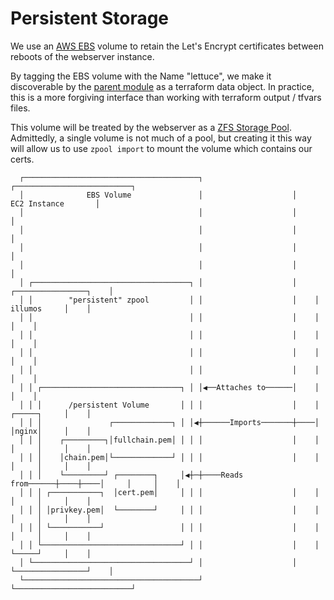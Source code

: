 # Persistent Storage
We use an [AWS EBS][1] volume to retain the Let's Encrypt certificates between
reboots of the webserver instance. 

By tagging the EBS volume with the Name "lettuce", we make it discoverable by
the [parent module](../) as a terraform data object. In practice, this is a more
forgiving interface than working with terraform output / tfvars files.

This volume will be treated by the webserver as a [ZFS Storage Pool][2].
Admittedly, a single volume is not much of a pool, but creating it this way will
allow us to use `zpool import` to mount the volume which contains our certs.

```
  ┌───────────────────────────────────────┐                    ┌──────────────────────────┐
  │              EBS Volume               │                    │       EC2 Instance       │
  │                                       │                    │                          │
  │                                       │                    │                          │
  │                                       │                    │                          │
  │                                       │                    │                          │
  │ ┌───────────────────────────────────┐ │                    │    ┌────────────────┐    │
  │ │        "persistent" zpool         │ │                    │    │    illumos     │    │
  │ │                                   │ │                    │    │                │    │
  │ │                                   │ │                    │    │                │    │
  │ │                                   │ │                    │    │                │    │
  │ │                                   │ │                    │    │                │    │
  │ │ ┌───────────────────────────────┐ │ │◀──Attaches to──────│    │                │    │
  │ │ │      /persistent Volume       │ │ │                    │    │    ┌─────┐     │    │
  │ │ │               ┌─────────────┐ │ │◀┼──────Imports───────┼────│    │nginx│     │    │
  │ │ │    ┌─────────┐│fullchain.pem│ │ │ │                    │    │    │     │     │    │
  │ │ │    │chain.pem│└─────────────┘ │ │ │                    │    │    │     │     │    │
  │ │ │    └─────────┘ ┌────────┐     │◀┼─┼────Reads from──────┼────┼────│     │     │    │
  │ │ │ ┌───────────┐  │cert.pem│     │ │ │                    │    │    │     │     │    │
  │ │ │ │privkey.pem│  └────────┘     │ │ │                    │    │    │     │     │    │
  │ │ │ └───────────┘                 │ │ │                    │    │    │     │     │    │
  │ │ └───────────────────────────────┘ │ │                    │    │    └─────┘     │    │
  │ └───────────────────────────────────┘ │                    │    └────────────────┘    │
  └───────────────────────────────────────┘                    └──────────────────────────┘
```

[1]: https://aws.amazon.com/ebs/
[2]: https://illumos.org/man/zpool
